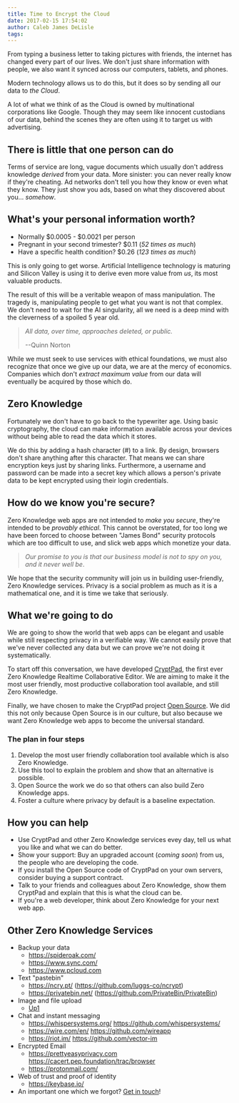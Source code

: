 ```yaml
---
title: Time to Encrypt the Cloud
date: 2017-02-15 17:54:02
author: Caleb James DeLisle
tags:
---
```


From typing a business letter to taking pictures with friends, the internet has changed every part of our lives.
We don't just share information with people, we also want it synced across our computers, tablets, and phones.

Modern technology allows us to do this, but it does so by sending all our data to _the Cloud_.

A lot of what we think of as the Cloud is owned by multinational corporations like Google.
Though they may seem like innocent custodians of our data, behind the scenes they are often using it to target us with advertising.

## There is little that one person can do

Terms of service are long, vague documents which usually don't address knowledge _derived_ from your data.
More sinister: you can never really know if they're cheating.
Ad networks don't tell you how they know or even what they know.
They just show you ads, based on what they discovered about you... _somehow_.

## What's your personal information worth?

* Normally  $0.0005 - $0.0021 per person
* Pregnant in your second trimester? $0.11 (_52 times as much_)
* Have a specific health condition? $0.26 (_123 times as much_)

This is only going to get worse.
Artificial Intelligence technology is maturing and Silicon Valley is using it to derive even more value from _us_, its most valuable products.

The result of this will be a veritable weapon of mass manipulation.
The tragedy is, manipulating people to get what you want is not that complex.
We don't need to wait for the AI singularity, all we need is a deep mind with the cleverness of a spoiled 5 year old.

>  _All data, over time, approaches deleted, or public._
>
> --Quinn Norton

While we must seek to use services with ethical foundations, we must also recognize that once we give up our data, we are at the mercy of economics.
Companies which don't _extract maximum value_ from our data will eventually be acquired by those which do.

## Zero Knowledge

Fortunately we don't have to go back to the typewriter age.
Using basic cryptography, the cloud can make information available across your devices without being able to read the data which it stores.

We do this by adding a hash character (#) to a link.
By design, browsers don't share anything after this character.
That means we can share encryption keys just by sharing links.
Furthermore, a username and password can be made into a secret key which allows a person's private data to be kept encrypted using their login credentials.

## How do we know you're secure?

Zero Knowledge web apps are not intended to _make you secure_, they're intended to be _provably ethical_.
This cannot be overstated, for too long we have been forced to choose between "James Bond" security protocols which are too difficult to use, and slick web apps which monetize your data.

> _Our promise to you is that our business model is not to spy on you, and it never well be_.

We hope that the security community will join us in building user-friendly, Zero Knowledge services.
Privacy is a social problem as much as it is a mathematical one, and it is time we take that seriously.

## What we're going to do

We are going to show the world that web apps can be elegant and usable while still respecting privacy in a verifiable way.
We cannot easily prove that we've never collected any data but we can prove we're not doing it systematically.

To start off this conversation, we have developed [CryptPad](https://cryptpad.fr), the first ever Zero Knowledge Realtime Collaborative Editor.
We are aiming to make it the most user friendly, most productive collaboration tool available, and still Zero Knowledge.

Finally, we have chosen to make the CryptPad project [Open Source](https://github.com/xwiki-labs/cryptpad).
We did this not only because Open Source is in our culture, but also because we want Zero Knowledge web apps to become the universal standard.

### The plan in four steps

1. Develop the most user friendly collaboration tool available which is also Zero Knowledge.
2. Use this tool to explain the problem and show that an alternative is possible.
3. Open Source the work we do so that others can also build Zero Knowledge apps.
4. Foster a culture where privacy by default is a baseline expectation.

## How you can help

* Use CryptPad and other Zero Knowledge services evey day, tell us what you like and what we can do better.
* Show your support: Buy an upgraded account (_coming soon_) from us, the people who are developing the code.
* If you install the Open Source code of CryptPad on your own servers, consider buying a support contract.
* Talk to your friends and colleagues about Zero Knowledge, show them CryptPad and explain that this is what the cloud can be.
* If you're a web developer, think about Zero Knowledge for your next web app.

## Other Zero Knowledge Services

* Backup your data
  * https://spideroak.com/
  * https://www.sync.com/
  * https://www.pcloud.com
* Text "pastebin"
  * https://ncry.pt/  (https://github.com/luggs-co/ncrypt)
  * https://privatebin.net/ (https://github.com/PrivateBin/PrivateBin)
* Image and file upload
  * [Up1](https://github.com/Upload/Up1)
* Chat and instant messaging
  * https://whispersystems.org/ https://github.com/whispersystems/
  * https://wire.com/en/ https://github.com/wireapp
  * https://riot.im/ https://github.com/vector-im
* Encrypted Email
  * https://prettyeasyprivacy.com https://cacert.pep.foundation/trac/browser
  * https://protonmail.com/
* Web of trust and proof of identity
  * https://keybase.io/
* An important one which we forgot? [Get in touch](https://cryptpad.fr/contact.html)!

